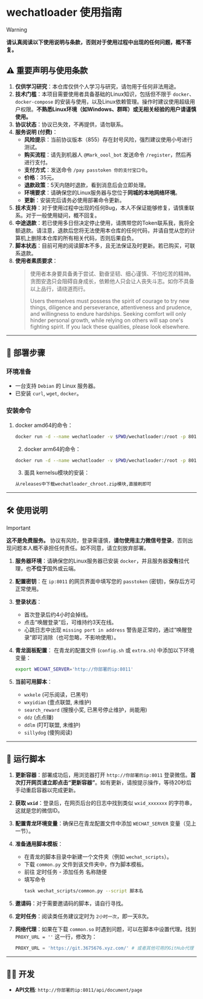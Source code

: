 # wechatloader 使用指南

> [!WARNING]
> **请认真阅读以下使用说明与条款，否则对于使用过程中出现的任何问题，概不答复。**

## ⚠️ 重要声明与使用条款

1.  **仅供学习研究**：本仓库仅供个人学习与研究，请勿用于任何非法用途。
2.  **技术门槛**：本项目需要使用者具备基础的Linux知识，包括但不限于 `docker`、`docker-compose` 的安装与使用，以及Linux依赖管理。操作时建议使用超级用户权限。**不熟悉Linux环境（如Windows、群晖）或无相关经验的用户请谨慎使用。**
3.  **协议状态**：协议已失效，不再提供，请勿联系。
4.  **服务说明 (付费)**：
    *   **风险提示**：当前协议版本（855）存在封号风险，强烈建议使用小号进行测试。
    *   **购买流程**：请先到机器人 `@Mark_oool_bot` 发送命令 `/register`，然后再进行支付。
    *   **支付方式**：发送命令 `/pay passtoken 你的支付宝口令`。
    *   **价格**：35元。
    *   **退款政策**：5天内随时退款，看到消息后会立即处理。
    *   **环境要求**：请确保您的Linux服务器与您位于**同城的本地网络环境**。
    *   **更新**：安装完后请务必使用部署命令更新。
5.  **技术支持**：对于使用过程中出现的任何Bug，本人不保证能够修复，请慎重联系。对于一般使用疑问，概不回复。
6.  **中途退款**：若已使用多日但决定停止使用，请携带您的Token联系我，我将全额退款。请注意，退款后您将无法使用本仓库的任何代码，并请自觉从您的计算机上删除本仓库的所有相关代码，否则后果自负。
7.  **脚本状态**：目前可用的阅读脚本不多，且无法保证及时更新。若已购买，可联系退款。
8.  **使用者素质要求**：
    > 使用者本身要具备勇于尝试、勤奋坚韧、细心谨慎、不怕吃苦的精神。贪图安逸只会阻碍自身成长，依赖他人只会让人丧失斗志。如你不具备以上品行，请绕道而行。
    >
    > Users themselves must possess the spirit of courage to try new things, diligence and perseverance, attentiveness and prudence, and willingness to endure hardships. Seeking comfort will only hinder personal growth, while relying on others will sap one's fighting spirit. If you lack these qualities, please look elsewhere.

---

## 🚀 部署步骤

### 环境准备
- 一台支持 `Debian` 的 Linux 服务器。
- 已安装 `curl`, `wget`, `docker`。

### 安装命令

1.  docker amd64的命令：
    ```bash
    docker run -d --name wechatloader -v $PWD/wechatloader:/root -p 8011:8011 --restart unless-stopped wyourname/wechatloader:amd64-latest
    
    ```
    2.  docker arm64的命令：
    ```bash
    docker run -d --name wechatloader -v $PWD/wechatloader:/root -p 8011:8011 --restart unless-stopped wyourname/wechatloader:arm64-latest
    ```
    3.  面具 kernelsu模块的安装：
    ```bash
    从releases中下载wechatloader_chroot.zip模块,直接刷即可
    ```

---

## 🛠️ 使用说明

> [!IMPORTANT]
> **这不是免费服务。** 协议有风险，登录需谨慎，**请勿使用主力微信号登录**，否则出现问题本人概不承担任何责任。如不同意，请立刻放弃部署。

1.  **服务器环境**：请确保您的Linux服务器已安装 `docker`，并且服务器**没有**挂代理，也**不位于**国外或云端。

2.  **配置密钥**：在 `ip:8011` 的网页界面中填写您的 `passtoken` (密钥)，保存后方可正常使用。

3.  **登录状态**：
    *   首次登录后约4小时会掉线。
    *   点击“唤醒登录”后，可维持约3天在线。
    *   心跳日志中出现 `missing port in address` 警告是正常的，通过“唤醒登录”即可消除（也可忽略，不影响使用）。

4.  **青龙面板配置**：
    在青龙的配置文件 (`config.sh` 或 `extra.sh`) 中添加以下环境变量：
    ```bash
    export WECHAT_SERVER='http://你部署的ip:8011'
    ```

5.  **当前可用脚本**：
    *   `wxkele` (可乐阅读，已黑号)
    *   `wxyidian` (壹点联盟, 未维护)
    *   `search_reward` (搜搜小奖, 已黑号停止维护，尚能用)
    *   `ddz` (点点赚)
    *   `ddlm` (叮叮联盟, 未维护)
    *   `sillydog` (傻狗阅读)

---

## 📜 运行脚本

1.  **更新容器**：部署成功后，用浏览器打开 `http://你部署的ip:8011` 登录微信。**首次打开网页请立即点击“更新容器”**。如有更新，请按提示操作，等待20秒后手动重启容器以完成更新。

2.  **获取 `wxid`**：登录后，在网页后台的日志中找到类似 `wxid_xxxxxxx` 的字符串，这就是您的微信ID。

3.  **配置青龙环境变量**：确保已在青龙配置文件中添加 `WECHAT_SERVER` 变量（见上一节）。

4.  **准备通用脚本模板**：
    *   在青龙的脚本目录中新建一个文件夹（例如 `wechat_scripts`）。
    *   下载 `common.py` 文件到该文件夹中，作为脚本模板。
    *   前往 定时任务 - 添加任务 名称随便
    *   填写命令
        ```bash
        task wechat_scripts/common.py --script 脚本名      
        ```

6.  **邀请码**：对于需要邀请码的脚本，请自行寻找。

7.  **定时任务**：阅读类任务建议定时为 `2小时一次`，即一天8次。

8.  **网络代理**：如果在下载 `common.so` 时遇到问题，可以在脚本中设置代理。找到 `PROXY_URL = ''` 这一行，修改为：
    ```python
    PROXY_URL = 'https://git.3675676.xyz.com/' # 或者其他可用的GitHub代理
    ```

---

## 👨‍💻 开发

-   **API文档**: `http://你部署的ip:8011/api/document/page`
